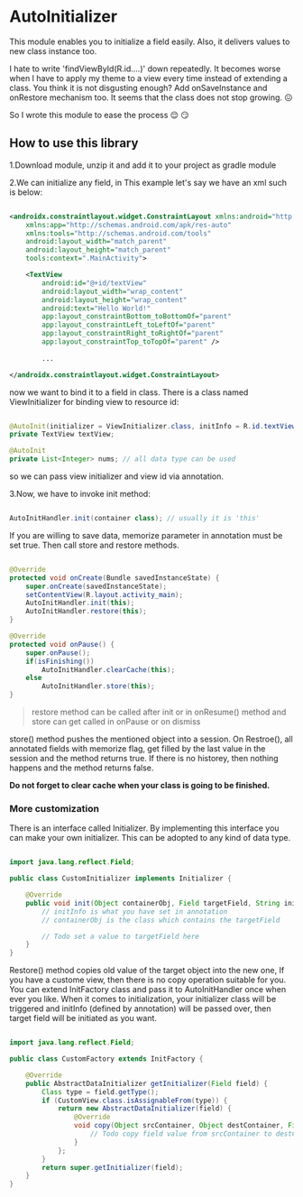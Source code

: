 # AutoInitializer
This module enables you to initialize a field easily. Also, it delivers values to new class instance too.

I hate to write 'findViewById(R.id....)' down repeatedly. It becomes worse when I have to apply my theme to a view every time instead of extending a class. You think it is not disgusting enough? 
Add onSaveInstance and onRestore mechanism too. It seems that the class does not stop growing. :confounded:

So I wrote this module to ease the process :relieved: :smirk:

## How to use this library
1.Download module, unzip it and add it to your project as gradle module

2.We can initialize any field, in This example let's say we have an xml such is below:
```xml

<androidx.constraintlayout.widget.ConstraintLayout xmlns:android="http://schemas.android.com/apk/res/android"
    xmlns:app="http://schemas.android.com/apk/res-auto"
    xmlns:tools="http://schemas.android.com/tools"
    android:layout_width="match_parent"
    android:layout_height="match_parent"
    tools:context=".MainActivity">

    <TextView
        android:id="@+id/textView"
        android:layout_width="wrap_content"
        android:layout_height="wrap_content"
        android:text="Hello World!"
        app:layout_constraintBottom_toBottomOf="parent"
        app:layout_constraintLeft_toLeftOf="parent"
        app:layout_constraintRight_toRightOf="parent"
        app:layout_constraintTop_toTopOf="parent" />
        
        ...

</androidx.constraintlayout.widget.ConstraintLayout>

```
now we want to bind it to a field in class. There is a class named ViewInitializer for binding view to resource id:
```java

@AutoInit(initializer = ViewInitializer.class, initInfo = R.id.textView + "", memorize = false) //memorize is true by default
private TextView textView;

@AutoInit
private List<Integer> nums; // all data type can be used 

```
so we can pass view initializer and view id via annotation.
 
3.Now, we have to invoke init method:
```java

AutoInitHandler.init(container class); // usually it is 'this'

```
If you are willing to save data, memorize parameter in annotation must be set true. Then call store and restore methods.
```java

@Override
protected void onCreate(Bundle savedInstanceState) {
    super.onCreate(savedInstanceState);
    setContentView(R.layout.activity_main);
    AutoInitHandler.init(this);
    AutoInitHandler.restore(this);
}

@Override
protected void onPause() {
    super.onPause();
    if(isFinishing())
        AutoInitHandler.clearCache(this);
    else
        AutoInitHandler.store(this);
}

```
>restore method can be called after init or in onResume() method and store can get called in onPause or on dismiss

store() method pushes the mentioned object into a session. On Restroe(), all annotated fields with memorize flag, get filled by the last value in the session and the method returns true. If there is no historey, then nothing happens and the method returns false.

__Do not forget to clear cache when your class is going to be finished.__

### More customization
There is an interface called Initializer. By implementing this interface you can make your own initializer. This can be adopted to any kind of data type.
```java

import java.lang.reflect.Field;

public class CustomInitializer implements Initializer {

    @Override
    public void init(Object containerObj, Field targetField, String initInfo) throws Exception {
        // initInfo is what you have set in annotation
        // containerObj is the class which contains the targetField

        // Todo set a value to targetField here
    }
}

```
Restore() method copies old value of the target object into the new one, If you have a custome view, then there is no copy operation suitable for you. You can extend InitFactory class and pass it to AutoInitHandler once when ever you like. When it comes to initialization, your initializer class will be triggered and initInfo (defined by annotation) will be passed over, then target field will be initiated as you want.
```java

import java.lang.reflect.Field;

public class CustomFactory extends InitFactory {

    @Override
    public AbstractDataInitializer getInitializer(Field field) {
        Class type = field.getType();
        if (CustomView.class.isAssignableFrom(type)) {
            return new AbstractDataInitializer(field) {
                @Override
                void copy(Object srcContainer, Object destContainer, Field field) throws Exception {
                    // Todo copy field value from srcContainer to destContainer. Throw an exception if needed
                }
            };
        }
        return super.getInitializer(field);
    }
}

```
